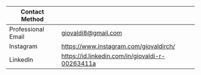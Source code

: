 | Contact Method |  |
| --- | --- |
| Professional Email | giovaldi8@gmail.com |
| Instagram | https://www.instagram.com/giovaldirch/ |
| LinkedIn | https://id.linkedin.com/in/giovaldi-r-00263411a |
<!--
**giovaldir/giovaldir** is a ✨ _special_ ✨ repository because its `README.md` (this file) appears on your GitHub profile.


